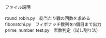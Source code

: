 ファイル説明\
\
round_robin.py　総当たり戦の回数を求める\
fibonatchi.py　フィボナッチ数列をn個目まで出力\
prime_number_test.py　素数判定（試し割り法）
